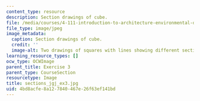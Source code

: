 ```yaml
---
content_type: resource
description: Section drawings of cube.
file: /media/courses/4-111-introduction-to-architecture-environmental-design-spring-2014/4bd8acfe8a127840467e26f63ef141bd_sections_jgj_ex3.jpg
file_type: image/jpeg
image_metadata:
  caption: Section drawings of cube.
  credit: ''
  image-alt: Two drawings of squares with lines showing different sectional quality.
learning_resource_types: []
ocw_type: OCWImage
parent_title: Exercise 3
parent_type: CourseSection
resourcetype: Image
title: sections_jgj_ex3.jpg
uid: 4bd8acfe-8a12-7840-467e-26f63ef141bd
---
```


